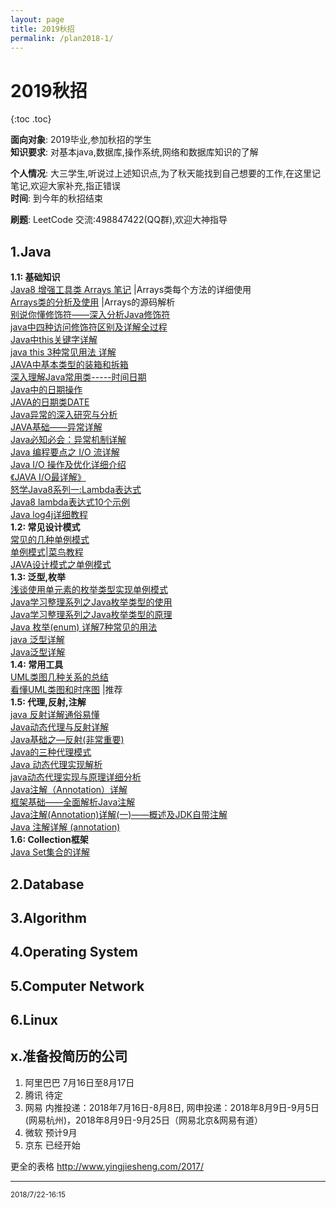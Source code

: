 ```yaml
---
layout: page
title: 2019秋招
permalink: /plan2018-1/
---
```

# 2019秋招

{:toc .toc}

**面向对象**: 2019毕业,参加秋招的学生    
**知识要求**: 对基本java,数据库,操作系统,网络和数据库知识的了解  

**个人情况**: 大三学生,听说过上述知识点,为了秋天能找到自己想要的工作,在这里记笔记,欢迎大家补充,指正错误  
**时间**:     到今年的秋招结束  

**刷题**: LeetCode  交流:498847422(QQ群),欢迎大神指导  

  
## 1.Java
**1.1: 基础知识**  
[Java8 增强工具类 Arrays 笔记](https://www.cnblogs.com/HeDante/p/7464874.html) |Arrays类每个方法的详细使用     
[Arrays类的分析及使用](https://www.cnblogs.com/elvalad/p/4064124.html)   |Arrays的源码解析   
[别说你懂修饰符——深入分析Java修饰符](https://blog.csdn.net/qiumengchen12/article/details/44939929)  
[java中四种访问修饰符区别及详解全过程](https://www.cnblogs.com/zdmylove/p/5958053.html)  
[Java中this关键字详解](https://blog.csdn.net/oleg_wu/article/details/53284067)   
[java this 3种常见用法 详解](https://blog.csdn.net/u012176204/article/details/54580232)  
[JAVA中基本类型的装箱和拆箱](http://how2j.cn/k/number-string/number-string-wrap/22.html)  
[深入理解Java常用类-----时间日期](https://www.cnblogs.com/yangming1996/p/6919191.html)  
[Java中的日期操作](https://blog.csdn.net/jediael_lu/article/details/43852043)  
[JAVA的日期类DATE](http://how2j.cn/k/date/date-date/346.html)  
[Java异常的深入研究与分析](http://developer.51cto.com/art/201601/503857.htm)  
[JAVA基础——异常详解](https://www.cnblogs.com/hysum/p/7112011.html)   
[Java必知必会：异常机制详解](https://blog.csdn.net/zhangliangzi/article/details/51290026)   
[Java 编程要点之 I/O 流详解](http://www.importnew.com/21556.html)  
[Java I/O 操作及优化详细介绍](http://www.jb51.net/article/105359.htm)   
[《JAVA I/O最详解》](https://blog.csdn.net/self_realian/article/details/51957853)   
[怒学Java8系列一:Lambda表达式](http://www.cnblogs.com/WJ5888/p/4618465.html)   
[Java8 lambda表达式10个示例](http://www.importnew.com/16436.html)   
[Java log4j详细教程](https://blog.csdn.net/weixin_41679015/article/details/79797065)  
**1.2: 常见设计模式**   
[常见的几种单例模式](https://www.cnblogs.com/Ycheng/p/7169381.html)  
[单例模式|菜鸟教程](http://www.runoob.com/design-pattern/singleton-pattern.html)  
[JAVA设计模式之单例模式](https://blog.csdn.net/jason0539/article/details/23297037/)   
**1.3: 泛型,枚举**   
[浅谈使用单元素的枚举类型实现单例模式](https://blog.csdn.net/huangyuan_xuan/article/details/52193006)  
[Java学习整理系列之Java枚举类型的使用](https://blog.csdn.net/sup_heaven/article/details/35295851)  
[Java学习整理系列之Java枚举类型的原理](https://blog.csdn.net/sup_heaven/article/details/35559117)  
[Java 枚举(enum) 详解7种常见的用法](https://blog.csdn.net/qq_27093465/article/details/52180865)  
[java 泛型详解](https://blog.csdn.net/s10461/article/details/53941091)   
[Java泛型详解](http://www.importnew.com/24029.html)   
**1.4: 常用工具**   
[UML类图几种关系的总结](http://www.uml.org.cn/oobject/201609062.asp)  
[看懂UML类图和时序图](http://design-patterns.readthedocs.io/zh_CN/latest/read_uml.html) |推荐    
**1.5: 代理,反射,注解**   
[java 反射详解通俗易懂](https://blog.csdn.net/misswwg/article/details/51659812)  
[Java动态代理与反射详解](https://www.cnblogs.com/haodawang/p/5967185.html)   
[Java基础之—反射(非常重要)](https://blog.csdn.net/sinat_38259539/article/details/71799078)   
[Java的三种代理模式](https://www.cnblogs.com/cenyu/p/6289209.html)   
[Java 动态代理实现解析](https://blog.csdn.net/kevin_luan/article/details/23033673)   
[java动态代理实现与原理详细分析](https://www.cnblogs.com/gonjan-blog/p/6685611.html)   
[Java注解（Annotation）详解](https://www.jianshu.com/p/596d389282a0)  
[框架基础——全面解析Java注解](https://www.cnblogs.com/Qian123/p/5256084.html)   
[Java注解(Annotation)详解(一)——概述及JDK自带注解](https://blog.csdn.net/Zen99T/article/details/49506919#t3)   
[Java 注解详解 (annotation)](https://blog.csdn.net/suifeng3051/article/details/51801018)   
**1.6: Collection框架**     
[Java Set集合的详解](https://blog.csdn.net/qq_33642117/article/details/52040345)


## 2.Database

## 3.Algorithm

## 4.Operating System

## 5.Computer Network

## 6.Linux


## x.准备投简历的公司

1. 阿里巴巴 7月16日至8月17日
2. 腾讯     待定
3. 网易     内推投递：2018年7月16日-8月8日, 网申投递：2018年8月9日-9月5日(网易杭州)，2018年8月9日-9月25日（网易北京&网易有道）
4. 微软     预计9月
5. 京东     已经开始

更全的表格 http://www.yingjiesheng.com/2017/



<hr>
<small>2018/7/22-16:15</small>